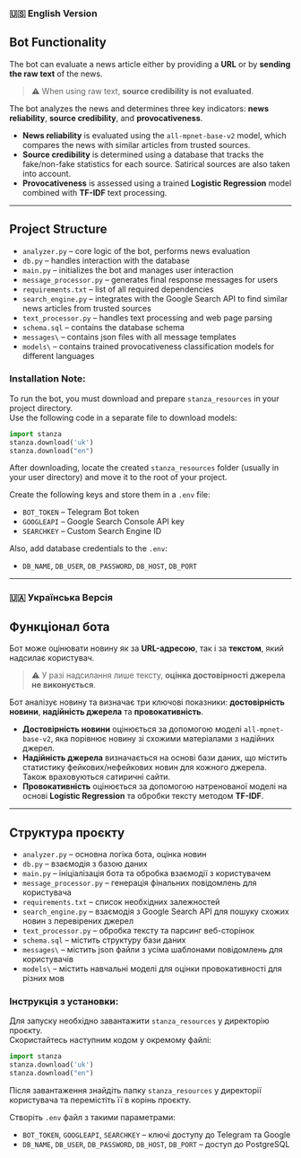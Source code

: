 
### 🇺🇸 **English Version**

## Bot Functionality

The bot can evaluate a news article either by providing a **URL** or by **sending the raw text** of the news.  
> ⚠️ When using raw text, **source credibility is not evaluated**.

The bot analyzes the news and determines three key indicators: **news reliability**, **source credibility**, and **provocativeness**.

- **News reliability** is evaluated using the `all-mpnet-base-v2` model, which compares the news with similar articles from trusted sources.
- **Source credibility** is determined using a database that tracks the fake/non-fake statistics for each source. Satirical sources are also taken into account.
- **Provocativeness** is assessed using a trained **Logistic Regression** model combined with **TF-IDF** text processing.

---

## Project Structure

- `analyzer.py` – core logic of the bot, performs news evaluation  
- `db.py` – handles interaction with the database  
- `main.py` – initializes the bot and manages user interaction  
- `message_processor.py` – generates final response messages for users  
- `requirements.txt` – list of all required dependencies  
- `search_engine.py` – integrates with the Google Search API to find similar news articles from trusted sources  
- `text_processor.py` – handles text processing and web page parsing  
- `schema.sql` – contains the database schema  
- `messages\` – contains json files with all message templates  
- `models\` – contains trained provocativeness classification models for different languages  

### Installation Note:

To run the bot, you must download and prepare `stanza_resources` in your project directory.  
Use the following code in a separate file to download models:

```python
import stanza
stanza.download('uk') 
stanza.download("en")
```

After downloading, locate the created `stanza_resources` folder (usually in your user directory) and move it to the root of your project.

Create the following keys and store them in a `.env` file:
- `BOT_TOKEN` – Telegram Bot token  
- `GOOGLEAPI` – Google Search Console API key  
- `SEARCHKEY` – Custom Search Engine ID  

Also, add database credentials to the `.env`:
- `DB_NAME`, `DB_USER`, `DB_PASSWORD`, `DB_HOST`, `DB_PORT`

---

### 🇺🇦 **Українська Версія**

## Функціонал бота

Бот може оцінювати новину як за **URL-адресою**, так і за **текстом**, який надсилає користувач.  
> ⚠️ У разі надсилання лише тексту, **оцінка достовірності джерела не виконується**.

Бот аналізує новину та визначає три ключові показники: **достовірність новини**, **надійність джерела** та **провокативність**.

- **Достовірність новини** оцінюється за допомогою моделі `all-mpnet-base-v2`, яка порівнює новину зі схожими матеріалами з надійних джерел.
- **Надійність джерела** визначається на основі бази даних, що містить статистику фейкових/нефейкових новин для кожного джерела. Також враховуються сатиричні сайти.
- **Провокативність** оцінюється за допомогою натренованої моделі на основі **Logistic Regression** та обробки тексту методом **TF-IDF**.

---

## Структура проєкту

- `analyzer.py` – основна логіка бота, оцінка новин  
- `db.py` – взаємодія з базою даних  
- `main.py` – ініціалізація бота та обробка взаємодії з користувачем  
- `message_processor.py` – генерація фінальних повідомлень для користувача  
- `requirements.txt` – список необхідних залежностей  
- `search_engine.py` – взаємодія з Google Search API для пошуку схожих новин з перевірених джерел  
- `text_processor.py` – обробка тексту та парсинг веб-сторінок  
- `schema.sql` – містить структуру бази даних  
- `messages\` – містить json файли з усіма шаблонами повідомлень для користувачів  
- `models\` – містить навчальні моделі для оцінки провокативності для різних мов  

### Інструкція з установки:

Для запуску необхідно завантажити `stanza_resources` у директорію проєкту.  
Скористайтесь наступним кодом у окремому файлі:

```python
import stanza
stanza.download('uk') 
stanza.download("en")
```

Після завантаження знайдіть папку `stanza_resources` у директорії користувача та перемістіть її в корінь проєкту.

Створіть `.env` файл з такими параметрами:
- `BOT_TOKEN`, `GOOGLEAPI`, `SEARCHKEY` – ключі доступу до Telegram та Google  
- `DB_NAME`, `DB_USER`, `DB_PASSWORD`, `DB_HOST`, `DB_PORT` – доступ до PostgreSQL
